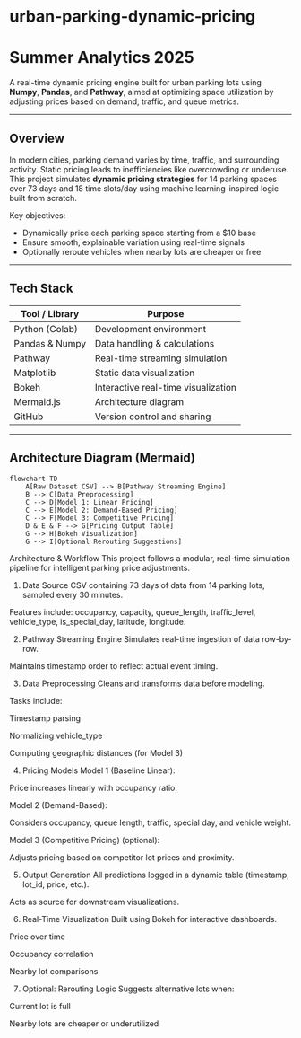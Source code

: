 # urban-parking-dynamic-pricing

# Summer Analytics 2025

A real-time dynamic pricing engine built for urban parking lots using **Numpy**, **Pandas**, and **Pathway**, aimed at optimizing space utilization by adjusting prices based on demand, traffic, and queue metrics.

---

##  Overview

In modern cities, parking demand varies by time, traffic, and surrounding activity. Static pricing leads to inefficiencies like overcrowding or underuse. This project simulates **dynamic pricing strategies** for 14 parking spaces over 73 days and 18 time slots/day using machine learning-inspired logic built from scratch.

Key objectives:
- Dynamically price each parking space starting from a $10 base
- Ensure smooth, explainable variation using real-time signals
- Optionally reroute vehicles when nearby lots are cheaper or free

---

##  Tech Stack

| Tool / Library    | Purpose                            |
|-------------------|------------------------------------|
| Python (Colab)    | Development environment            |
| Pandas & Numpy    | Data handling & calculations       |
| Pathway           | Real-time streaming simulation     |
| Matplotlib        | Static data visualization          |
| Bokeh             | Interactive real-time visualization|
| Mermaid.js        | Architecture diagram               |
| GitHub            | Version control and sharing        |

---

##  Architecture Diagram (Mermaid)

```mermaid
flowchart TD
    A[Raw Dataset CSV] --> B[Pathway Streaming Engine]
    B --> C[Data Preprocessing]
    C --> D[Model 1: Linear Pricing]
    C --> E[Model 2: Demand-Based Pricing]
    C --> F[Model 3: Competitive Pricing]
    D & E & F --> G[Pricing Output Table]
    G --> H[Bokeh Visualization]
    G --> I[Optional Rerouting Suggestions]
```


Architecture & Workflow
This project follows a modular, real-time simulation pipeline for intelligent parking price adjustments.

1. Data Source
CSV containing 73 days of data from 14 parking lots, sampled every 30 minutes.

Features include: occupancy, capacity, queue_length, traffic_level, vehicle_type, is_special_day, latitude, longitude.

2. Pathway Streaming Engine
Simulates real-time ingestion of data row-by-row.

Maintains timestamp order to reflect actual event timing.

3. Data Preprocessing
Cleans and transforms data before modeling.

Tasks include:

Timestamp parsing

Normalizing vehicle_type

Computing geographic distances (for Model 3)

4. Pricing Models
Model 1 (Baseline Linear):

Price increases linearly with occupancy ratio.

Model 2 (Demand-Based):

Considers occupancy, queue length, traffic, special day, and vehicle weight.

Model 3 (Competitive Pricing) (optional):

Adjusts pricing based on competitor lot prices and proximity.

5. Output Generation
All predictions logged in a dynamic table (timestamp, lot_id, price, etc.).

Acts as source for downstream visualizations.

6. Real-Time Visualization
Built using Bokeh for interactive dashboards.

Price over time

Occupancy correlation

Nearby lot comparisons

7. Optional: Rerouting Logic
Suggests alternative lots when:

Current lot is full

Nearby lots are cheaper or underutilized


